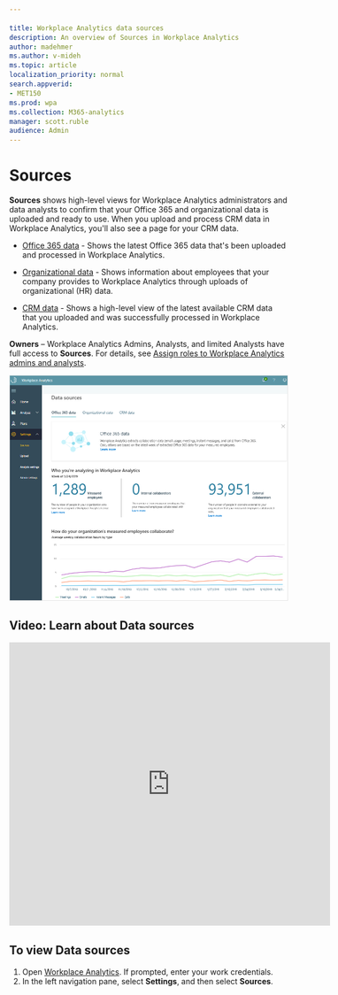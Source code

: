 ```yaml
---

title: Workplace Analytics data sources
description: An overview of Sources in Workplace Analytics 
author: madehmer
ms.author: v-mideh
ms.topic: article
localization_priority: normal 
search.appverid:
- MET150
ms.prod: wpa
ms.collection: M365-analytics
manager: scott.ruble
audience: Admin
---
```


# Sources

**Sources** shows high-level views for Workplace Analytics administrators and data analysts to confirm that your Office 365 and organizational data is uploaded and ready to use. When you upload and process CRM data in Workplace Analytics, you'll also see a page for your CRM data.

* [Office 365 data](office-365-data.md) - Shows the latest Office 365 data that's been uploaded and processed in Workplace Analytics.

* [Organizational data](organizational-data.md) - Shows information about employees that your company provides to Workplace Analytics through uploads of organizational (HR) data.

* [CRM data](crm-data.md) - Shows a high-level view of the latest available CRM data that you uploaded and was successfully processed in Workplace Analytics.

**Owners** – Workplace Analytics Admins, Analysts, and limited Analysts have full access to **Sources**. For details, see [Assign roles to Workplace Analytics admins and analysts](../setup/assign-roles-to-wpa-admins.md).

![Sources](../images/WpA/Use/sources-o365.png)

## Video: Learn about Data sources

<!-- FOR THIS VIDEO LINK, VERIFY THE EMBED/SCREEN SETTINGS. 
WE USE THE FOLLOWING ONES IN OTHER PLACES: 

<iframe allowfullscreen="" mozallowfullscreen="" webkitallowfullscreen=""></iframe>
-->

<iframe src="https://player.vimeo.com/video/434890175" width="580" height="512" frameborder="0" allow="autoplay; fullscreen" allowfullscreen></iframe>

## To view Data sources

1. Open [Workplace Analytics](https://workplaceanalytics.office.com). If prompted, enter your work credentials.
2. In the left navigation pane, select **Settings**, and then select **Sources**.
